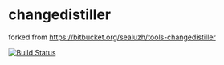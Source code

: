 # changedistiller

forked from https://bitbucket.org/sealuzh/tools-changedistiller

[![Build Status](https://travis-ci.org/zekimazan/changedistiller.svg?branch=master)](https://travis-ci.org/zekimazan/changedistiller)
